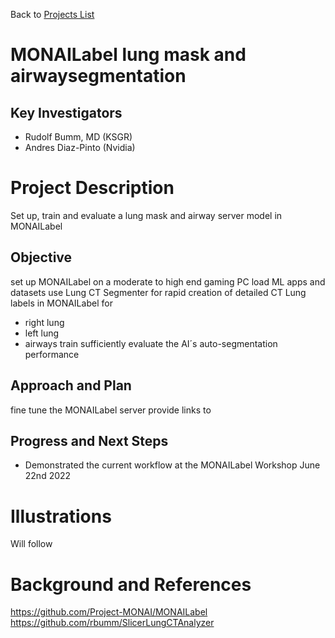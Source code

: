 Back to [Projects List](../../README.md#ProjectsList)

# MONAILabel lung mask and airwaysegmentation

## Key Investigators

- Rudolf Bumm, MD (KSGR)
- Andres Diaz-Pinto (Nvidia)

# Project Description

Set up, train and evaluate a lung mask and airway server model in MONAILabel

## Objective

<!-- Describe here WHAT you would like to achieve (what you will have as end result). -->

set up MONAILabel on a moderate to high end gaming PC
load ML apps and datasets 
use  Lung CT Segmenter for rapid creation of detailed CT Lung labels in MONAILabel for
- right lung
- left lung
- airways
train sufficiently 
evaluate the AI´s auto-segmentation performance

## Approach and Plan

<!-- Describe here HOW you would like to achieve the objectives stated above. -->

fine tune the MONAILabel server
provide links to 

## Progress and Next Steps

<!-- Update this section as you make progress, describing of what you have ACTUALLY DONE. If there are specific steps that you could not complete then you can describe them here, too. -->

- Demonstrated the current workflow at the MONAILabel Workshop June 22nd 2022

# Illustrations

Will follow

# Background and References

https://github.com/Project-MONAI/MONAILabel
https://github.com/rbumm/SlicerLungCTAnalyzer
